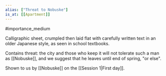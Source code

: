 ```yaml
---
alias: ["Threat to Nobuske"]
is_at: [[Apartment]]
---
```


#importance_medium

Calligraphic sheet, crumpled then laid flat with carefully written text in an older Japanese style, as seen in school textbooks.

Contains threat: the city and those who keep it will not tolerate such a man as [[Nobuske]], and we suggest that he leaves until end of spring, "or else".

Shown to us by [[Nobuske]] on the [[Session 1|First day]].